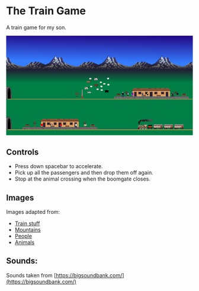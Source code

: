# The Train Game

A train game for my son. 

![train_game](train_img.png)

## Controls
- Press down spacebar to accelerate. 
- Pick up all the passengers and then drop them off again.
- Stop at the animal crossing when the boomgate closes.

## Images
Images adapted from:
- [Train stuff](https://ackrmnn.itch.io/train-and-wagons-free)
- [Mountains](https://emily2.itch.io/aurora-borealis-parallax-scrolling-background)
- [People](https://jeresikstus.itch.io/zombie-roguelike-characters-16x16)
- [Animals](https://opengameart.org/content/pixel-animals-16x16)

## Sounds:
Sounds taken from [https://bigsoundbank.com/](https://bigsoundbank.com/)